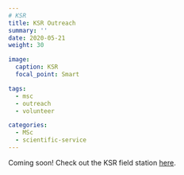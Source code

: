 ```yaml
---
# KSR
title: KSR Outreach
summary: ''
date: 2020-05-21
weight: 30

image:
  caption: KSR
  focal_point: Smart

tags:
  - msc
  - outreach
  - volunteer

categories:
  - MSc
  - scientific-service
---
```


Coming soon! Check out the KSR field station [here](https://ksr.utoronto.ca/).
